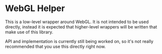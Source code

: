 WebGL Helper
============
This is a low-level wrapper around WebGL. It is not intended to be used directly, instead it is expected
that higher-level wrappers will be written that make use of this library.

API and implementation is currently still being worked on, so it's not really recommended that you
use this directly right now.
